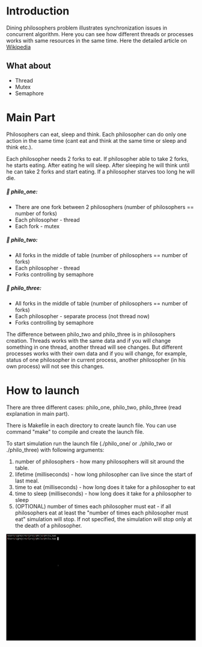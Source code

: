 # Introduction
Dining philosophers problem illustrates synchronization issues in concurrent algorithm. Here you can see how different threads or processes works with same resources in the same time.
Here the detailed article on [Wikipedia](https://en.wikipedia.org/wiki/Dining_philosophers_problem)

## What about
* Thread
* Mutex
* Semaphore

# Main Part
Philosophers can eat, sleep and think. Each philosopher can do only one action in the same time (cant eat and think at the same time or sleep and think etc.).

Each philosopher needs 2 forks to eat.
If philosopher able to take 2 forks, he starts eating. 
After eating he will sleep.
After sleeping he will think until he can take 2 forks and start eating.
If a philosopher starves too long he will die.

##### :fork_and_knife: philo_one: 
* There are one fork between 2 philosophers (number of philosophers == number of forks)
* Each philosopher - thread
* Each fork - mutex

##### :fork_and_knife: philo_two:
* All forks in the middle of table (number of philosophers == number of forks)
* Each philosopher - thread
* Forks controlling by semaphore

##### :fork_and_knife: philo_three:
* All forks in the middle of table (number of philosophers == number of forks)
* Each philosopher - separate process (not thread now)
* Forks controlling by semaphore

The difference between philo_two and philo_three is in philosophers creation.
Threads works with the same data and if you will change something in one thread, another thread will see changes.
But different processes works with their own data and if you will change, for example, status of one philosopher in current process, 
another philosopher (in his own process) will not see this changes. 

# How to launch
There are three different cases: philo_one, philo_two, philo_three (read explanation in main part). 

There is Makefile in each directory to create launch file. You can use command "make" to compile and create the launch file.

To start simulation run the launch file (./philo_one/ or ./philo_two or ./philo_three) with following arguments:
1) number of philosophers - how many philosophers will sit around the table.
2) lifetime (milliseconds) - how long philosopher can live since the start of last meal.
3) time to eat (milliseconds) - how long does it take for a philosopher to eat
4) time to sleep (milliseconds) - how long does it take for a philosopher to sleep
5) (OPTIONAL) number of times each philosopher must eat - if all philosophers eat at least the "number of times each philosopher must eat" simulation will stop. 
If not specified, the simulation will stop only at the death of a philosopher. 

![](philo.gif)
